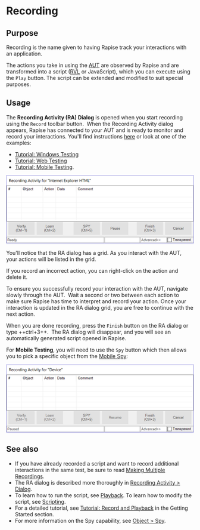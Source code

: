# Recording

## Purpose

Recording is the name given to having Rapise track your interactions with an application.

The actions you take in using the [AUT](glossary.md) are observed by Rapise and are transformed into a script ([RVL](/RVL/Overview/) or JavaScript), which you can execute using the `Play` button. The script can be extended and modified to suit special purposes.

## Usage

The **Recording Activity (RA) Dialog** is opened when you start recording using the `Record` toolbar button.  When the Recording Activity dialog appears, Rapise has connected to your AUT and is ready to monitor and record your interactions. You'll find instructions [here](recording_activity_dialog.md) or look at one of the examples:

- [Tutorial: Windows Testing](twodialogs_sample.md)
- [Tutorial: Web Testing](tutorial_record_and_playback.md)
- [Tutorial: Mobile Testing](mobile_testing2.md).

![recording activity dialog](./img/recording1.png)

You'll notice that the RA dialog has a grid. As you interact with the AUT, your actions will be listed in the grid.

If you record an incorrect action, you can right-click on the action and delete it.

To ensure you successfully record your interaction with the AUT, navigate slowly through the AUT.  Wait a second or two between each action to make sure Rapise has time to interpret and record your action. Once your interaction is updated in the RA dialog grid, you are free to continue with the next action.

When you are done recording, press the `Finish` button on the RA dialog or type ++ctrl+3++.  The RA dialog will disappear, and you will see an automatically generated script opened in Rapise.

For **Mobile Testing**, you will need to use the `Spy` button which then allows you to pick a specific object from the [Mobile Spy](../object_spy_mobile/):

![recording_activity_dialog_mobile_empty](./img/recording2.png)

## See also

- If you have already recorded a script and want to record additional interactions in the same test, be sure to read [Making Multiple Recordings](multiple_recordings.md).
- The RA dialog is described more thoroughly in [Recording Activity > Dialog](recording_activity_dialog.md).
- To learn how to run the script, see [Playback](playback.md). To learn how to modify the script, see [Scripting](scripting.md).
- For a detailed tutorial, see [Tutorial: Record and Playback](tutorial_record_and_playback.md) in the Getting Started section.
- For more information on the Spy capability, see [Object > Spy](../object_spy/).
